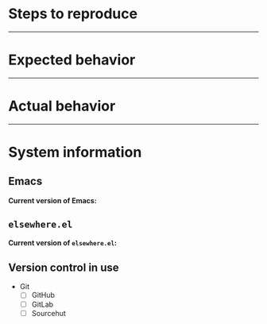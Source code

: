 <!--
If you are posting a bug report, please fill in as much detail as possible. If you are posting a question or feature request, feel free to delete everything and write your description free-form.
-->

# Steps to reproduce

<!--
What steps do you take to encounter the issue? Does the issue happen every time, or only some of the time? Ideally, you should use a clean Emacs with only elsewhere loaded, i.e.:

    emacs -Q --eval "(require 'elsewhere)"
-->

---
# Expected behavior

<!--
What outcome would you have expected or preferred?
-->

---
# Actual behavior

<!--
What was the problematic outcome which actually occurred?
-->

---
# System information

<!--
To help with debugging, it would be nice to have some information about your particular system.
-->

## Emacs

<!--
Get the current version of Emacs in Emacs:

    M-x emacs-version
-->

**Current version of Emacs:**

## `elsewhere.el`

<!--
Get the current version of elsewhere in Emacs:

    M-x describe-variable RET elsewhere-version RET
-->

**Current version of `elsewhere.el`:**

## Version control in use

<!--
The behavior of elsewhere can vary depending on the details of the version control system which you are using it with. Please check the boxes which best describe the version control system which you are using when you encounter this issue. If there is not any appropriate box, then your use case might not be supported yet.
-->

- Git
  - [ ] GitHub
  - [ ] GitLab
  - [ ] Sourcehut
